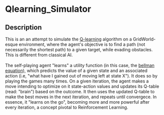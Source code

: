 # Qlearning_Simulator

## Description
This is an an attempt to simulate the [Q-learning](https://en.wikipedia.org/wiki/Q-learning) algorithm on a GridWorld-esque environment, where the agent's objective is to find a path (not necessarily the shortest path) to a given target, while evading obstacles. This is different from classical AI. 
<br> 
<br>
The self-playing agent "learns" a utility function (in this case, the [bellman equation](https://en.wikipedia.org/wiki/Bellman_equation)), which predicts the value of a given state and an associated action (i.e, "what have I gained out of moving left at state X"). It does so by playing the games many times. On a given iteration, the agent makes a move intending to optimize on it state-action values and updates its Q-table (read: "brain") based on the outcome. It then uses the updated Q-table to make the best moves in the next iteration, and repeats until convergece.  In essence, it "learns on the go", becoming more and more powerful after every iteration, a concept pivotal to Reinforcement Learning.   
